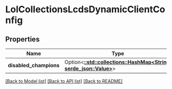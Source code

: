 # LolCollectionsLcdsDynamicClientConfig

## Properties

Name | Type | Description | Notes
------------ | ------------- | ------------- | -------------
**disabled_champions** | Option<[**::std::collections::HashMap<String, serde_json::Value>**](serde_json::Value.md)> |  | [optional]

[[Back to Model list]](../README.md#documentation-for-models) [[Back to API list]](../README.md#documentation-for-api-endpoints) [[Back to README]](../README.md)


